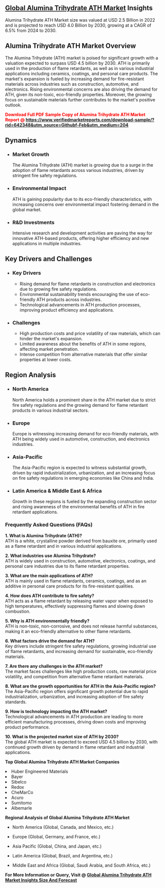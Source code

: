 <h2><a href="https://www.verifiedmarketreports.com/download-sample/?rid=642348&amp;utm_source=Githubf&amp;utm_medium=204" target="_blank">Global Alumina Trihydrate ATH Market</a> Insights</h2><p>Alumina Trihydrate ATH Market size was valued at USD 2.5 Billion in 2022 and is projected to reach USD 4.0 Billion by 2030, growing at a CAGR of 6.5% from 2024 to 2030.</p><p> <h2>Alumina Trihydrate ATH Market Overview</h2> <p>The Alumina Trihydrate (ATH) market is poised for significant growth with a valuation expected to surpass USD 4.5 billion by 2030. ATH is primarily used in the production of flame retardants, as well as in various industrial applications including ceramics, coatings, and personal care products. The market's expansion is fueled by increasing demand for fire-resistant materials across industries such as construction, automotive, and electronics. Rising environmental concerns are also driving the demand for ATH, given its non-toxic, eco-friendly properties. Moreover, the growing focus on sustainable materials further contributes to the market's positive outlook.</p> <p><strong><p><span class=""><span style="color: #ff0000;"><strong>Download Full PDF Sample Copy of Alumina Trihydrate ATH Market Report</strong> @ </span><a href="https://www.verifiedmarketreports.com/download-sample/?rid=642348&amp;utm_source=Githubf-Feb&amp;utm_medium=204" target="_blank">https://www.verifiedmarketreports.com/download-sample/?rid=642348&amp;utm_source=Githubf-Feb&amp;utm_medium=204</a></span></p></strong></p> <h2>Dynamics</h2> <ul> <li><h3>Market Growth</h3>The Alumina Trihydrate (ATH) market is growing due to a surge in the adoption of flame retardants across various industries, driven by stringent fire safety regulations.</li> <li><h3>Environmental Impact</h3>ATH is gaining popularity due to its eco-friendly characteristics, with increasing concerns over environmental impact fostering demand in the global market.</li> <li><h3>R&D Investments</h3>Intensive research and development activities are paving the way for innovative ATH-based products, offering higher efficiency and new applications in multiple industries.</li> </ul> <h2>Key Drivers and Challenges</h2> <ul> <li><h3>Key Drivers</h3> <ul> <li>Rising demand for flame retardants in construction and electronics due to growing fire safety regulations.</li> <li>Environmental sustainability trends encouraging the use of eco-friendly ATH products across industries.</li> <li>Technological advancements in ATH production processes, improving product efficiency and applications.</li> </ul> </li> <li><h3>Challenges</h3> <ul> <li>High production costs and price volatility of raw materials, which can hinder the market's expansion.</li> <li>Limited awareness about the benefits of ATH in some regions, affecting market penetration.</li> <li>Intense competition from alternative materials that offer similar properties at lower costs.</li> </ul> </li> </ul> <h2>Region Analysis</h2> <ul> <li><h3>North America</h3>North America holds a prominent share in the ATH market due to strict fire safety regulations and the growing demand for flame retardant products in various industrial sectors.</li> <li><h3>Europe</h3>Europe is witnessing increasing demand for eco-friendly materials, with ATH being widely used in automotive, construction, and electronics industries.</li> <li><h3>Asia-Pacific</h3>The Asia-Pacific region is expected to witness substantial growth, driven by rapid industrialization, urbanization, and an increasing focus on fire safety regulations in emerging economies like China and India.</li> <li><h3>Latin America & Middle East & Africa</h3>Growth in these regions is fueled by the expanding construction sector and rising awareness of the environmental benefits of ATH in fire retardant applications.</li> </ul> <h3>Frequently Asked Questions (FAQs)</h3> <p><strong>1. What is Alumina Trihydrate (ATH)?</strong><br>ATH is a white, crystalline powder derived from bauxite ore, primarily used as a flame retardant and in various industrial applications.</p> <p><strong>2. What industries use Alumina Trihydrate?</strong><br>ATH is widely used in construction, automotive, electronics, coatings, and personal care industries due to its flame retardant properties.</p> <p><strong>3. What are the main applications of ATH?</strong><br>ATH is mainly used in flame retardants, ceramics, coatings, and as an additive in personal care products for its fire-resistant qualities.</p> <p><strong>4. How does ATH contribute to fire safety?</strong><br>ATH acts as a flame retardant by releasing water vapor when exposed to high temperatures, effectively suppressing flames and slowing down combustion.</p> <p><strong>5. Why is ATH environmentally friendly?</strong><br>ATH is non-toxic, non-corrosive, and does not release harmful substances, making it an eco-friendly alternative to other flame retardants.</p> <p><strong>6. What factors drive the demand for ATH?</strong><br>Key drivers include stringent fire safety regulations, growing industrial use of flame retardants, and increasing demand for sustainable, eco-friendly materials.</p> <p><strong>7. Are there any challenges in the ATH market?</strong><br>The market faces challenges like high production costs, raw material price volatility, and competition from alternative flame retardant materials.</p> <p><strong>8. What are the growth opportunities for ATH in the Asia-Pacific region?</strong><br>The Asia-Pacific region offers significant growth potential due to rapid industrialization, urbanization, and increasing adoption of fire safety standards.</p> <p><strong>9. How is technology impacting the ATH market?</strong><br>Technological advancements in ATH production are leading to more efficient manufacturing processes, driving down costs and improving product performance.</p> <p><strong>10. What is the projected market size of ATH by 2030?</strong><br>The global ATH market is expected to exceed USD 4.5 billion by 2030, with continued growth driven by demand in flame retardant and industrial applications.</p> </p><p><strong>Top Global Alumina Trihydrate ATH Market Companies</strong></p><div data-test-id=""><p><li>Huber Engineered Materials</li><li> Bayer</li><li> Sibelco</li><li> Redox</li><li> CheMarCo</li><li> Acuro</li><li> Sumitomo</li><li> Albemarle</li></p><div><strong>Regional Analysis of&nbsp;Global Alumina Trihydrate ATH Market</strong></div><ul><li dir="ltr"><p dir="ltr">North America&nbsp;(Global, Canada, and Mexico, etc.)</p></li><li dir="ltr"><p dir="ltr">Europe (Global, Germany, and France, etc.)</p></li><li dir="ltr"><p dir="ltr">Asia Pacific&nbsp;(Global, China, and Japan, etc.)</p></li><li dir="ltr"><p dir="ltr">Latin America&nbsp;(Global, Brazil, and Argentina, etc.)</p></li><li dir="ltr">Middle East and Africa&nbsp;(Global, Saudi Arabia, and South Africa, etc.)</li></ul><p><strong>For More Information or Query, Visit @&nbsp;</strong><strong><a href="https://www.verifiedmarketreports.com/product/alumina-trihydrate-ath-market/?utm_source=Githubf&amp;utm_medium=204" target="_blank">Global Alumina Trihydrate ATH Market Insights Size And Forecast</a></strong></p></div>
